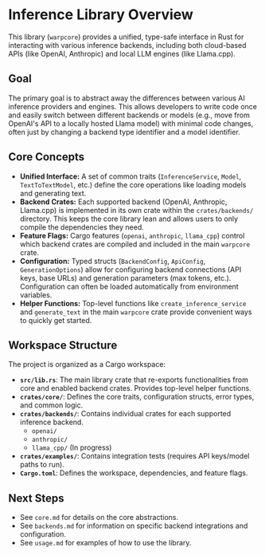 # Inference Library Overview

This library (`warpcore`) provides a unified, type-safe interface in Rust for interacting with various inference backends, including both cloud-based APIs (like OpenAI, Anthropic) and local LLM engines (like Llama.cpp).

## Goal

The primary goal is to abstract away the differences between various AI inference providers and engines. This allows developers to write code once and easily switch between different backends or models (e.g., move from OpenAI's API to a locally hosted Llama model) with minimal code changes, often just by changing a backend type identifier and a model identifier.

## Core Concepts

- **Unified Interface:** A set of common traits (`InferenceService`, `Model`, `TextToTextModel`, etc.) define the core operations like loading models and generating text.
- **Backend Crates:** Each supported backend (OpenAI, Anthropic, Llama.cpp) is implemented in its own crate within the `crates/backends/` directory. This keeps the core library lean and allows users to only compile the dependencies they need.
- **Feature Flags:** Cargo features (`openai`, `anthropic`, `llama_cpp`) control which backend crates are compiled and included in the main `warpcore` crate.
- **Configuration:** Typed structs (`BackendConfig`, `ApiConfig`, `GenerationOptions`) allow for configuring backend connections (API keys, base URLs) and generation parameters (max tokens, etc.). Configuration can often be loaded automatically from environment variables.
- **Helper Functions:** Top-level functions like `create_inference_service` and `generate_text` in the main `warpcore` crate provide convenient ways to quickly get started.

## Workspace Structure

The project is organized as a Cargo workspace:

- **`src/lib.rs`**: The main library crate that re-exports functionalities from core and enabled backend crates. Provides top-level helper functions.
- **`crates/core/`**: Defines the core traits, configuration structs, error types, and common logic.
- **`crates/backends/`**: Contains individual crates for each supported inference backend.
  - `openai/`
  - `anthropic/`
  - `llama_cpp/` (In progress)
- **`crates/examples/`**: Contains integration tests (requires API keys/model paths to run).
- **`Cargo.toml`**: Defines the workspace, dependencies, and feature flags.

## Next Steps

- See `core.md` for details on the core abstractions.
- See `backends.md` for information on specific backend integrations and configuration.
- See `usage.md` for examples of how to use the library. 